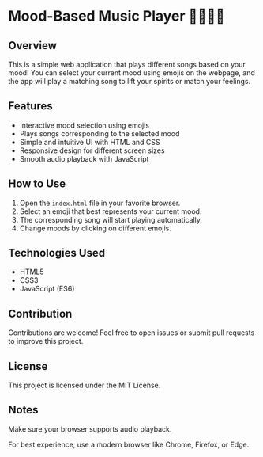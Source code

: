 # Mood-Based Music Player 🎵😊😢🎶

## Overview
This is a simple web application that plays different songs based on your mood! You can select your current mood using emojis on the webpage, and the app will play a matching song to lift your spirits or match your feelings.

## Features
- Interactive mood selection using emojis
- Plays songs corresponding to the selected mood
- Simple and intuitive UI with HTML and CSS
- Responsive design for different screen sizes
- Smooth audio playback with JavaScript


## How to Use
1. Open the `index.html` file in your favorite browser.
2. Select an emoji that best represents your current mood.
3. The corresponding song will start playing automatically.
4. Change moods by clicking on different emojis.

## Technologies Used
- HTML5
- CSS3
- JavaScript (ES6)
  
## Contribution

Contributions are welcome! Feel free to open issues or submit pull requests to improve this project.

## License

This project is licensed under the MIT License.

## Notes

Make sure your browser supports audio playback.

For best experience, use a modern browser like Chrome, Firefox, or Edge.
